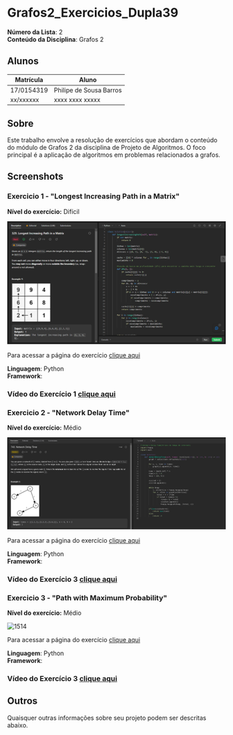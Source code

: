 # Grafos2_Exercicios_Dupla39

**Número da Lista**: 2<br>
**Conteúdo da Disciplina**: Grafos 2<br>

## Alunos
|Matrícula | Aluno |
| -- | -- |
| 17/0154319  |  Philipe de Sousa Barros |
| xx/xxxxxx  |  xxxx xxxx xxxxx |

## Sobre 
Este trabalho envolve a resolução de exercícios que abordam o conteúdo do módulo de Grafos 2 da disciplina de Projeto de Algoritmos. O foco principal é a aplicação de algoritmos em problemas relacionados a grafos.

## Screenshots
### Exercicio 1 - "Longest Increasing Path in a Matrix"
**Nível do exercício:** Difícil

![329](./images/329leetcode.png)

Para acessar a página do exercício [clique aqui](https://leetcode.com/problems/longest-increasing-path-in-a-matrix/)

**Linguagem**: Python<br>
**Framework**: <br>
### Vídeo do Exercício 1 [clique aqui](https://www.youtube.com/watch?v=-wiobLXsRFA)

### Exercicio 2 - "Network Delay Time"
**Nível do exercício:** Médio

![743](./images/743leetcode.png)

Para acessar a página do exercício [clique aqui](https://leetcode.com/problems/network-delay-time/)

**Linguagem**: Python<br>
**Framework**: <br>
### Vídeo do Exercício 3 [clique aqui](https://youtu.be/0fVShT9Xg5k)

### Exercicio 3 - "Path with Maximum Probability"
**Nível do exercício:** Médio

![1514](./images/1514eetcode.png)

Para acessar a página do exercício [clique aqui](https://leetcode.com/problems/path-with-maximum-probability/description/)

**Linguagem**: Python<br>
**Framework**: <br>
### Vídeo do Exercício 3 [clique aqui](https://youtu.be/nEJsPQrYQ7E)

## Outros 
Quaisquer outras informações sobre seu projeto podem ser descritas abaixo.




